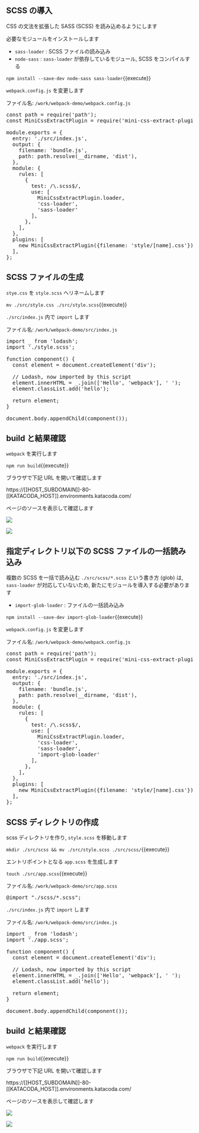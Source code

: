 ## SCSS の導入

CSS の文法を拡張した SASS (SCSS) を読み込めるようにします

必要なモジュールをインストールします

- `sass-loader` : SCSS ファイルの読み込み
- `node-sass` : `sass-loader` が依存しているモジュール, SCSS をコンパイルする

`npm install --save-dev node-sass sass-loader`{{execute}}

`webpack.config.js` を変更します

ファイル名: `/work/webpack-demo/webpack.config.js`

<pre class="file" data-filename="/work/webpack-demo/webpack.config.js" data-target="replace">
const path = require('path');
const MiniCssExtractPlugin = require('mini-css-extract-plugin');

module.exports = {
  entry: './src/index.js',
  output: {
    filename: 'bundle.js',
    path: path.resolve(__dirname, 'dist'),
  },
  module: {
    rules: [
      {
        test: /\.scss$/,
        use: [
          MiniCssExtractPlugin.loader,
          'css-loader',
          'sass-loader'
        ],
      },
    ],
  },
  plugins: [
    new MiniCssExtractPlugin({filename: 'style/[name].css'})
  ],
};
</pre>

## SCSS ファイルの生成

`stye.css` を `style.scss` ヘリネームします

`mv ./src/style.css ./src/style.scss`{{execute}}

`./src/index.js` 内で `import` します

ファイル名: `/work/webpack-demo/src/index.js`

<pre class="file" data-filename="/work/webpack-demo/src/index.js" data-target="replace">
import _ from 'lodash';
import './style.scss';

function component() {
  const element = document.createElement('div');

  // Lodash, now imported by this script
  element.innerHTML = _.join(['Hello', 'webpack'], ' ');
  element.classList.add('hello');

  return element;
}

document.body.appendChild(component());
</pre>

## build と結果確認

`webpack` を実行します

`npm run build`{{execute}}

ブラウザで下記 URL を開いて確認します

https://[[HOST_SUBDOMAIN]]-80-[[KATACODA_HOST]].environments.katacoda.com/

ページのソースを表示して確認します

![](https://i.gyazo.com/924d5a1e964eed3b94077f0c3ce4b5e8.png)

![](https://i.gyazo.com/1abd531bde254fd3ea0fa07ba4a0ee42.png)

## 指定ディレクトリ以下の SCSS ファイルの一括読み込み

複数の SCSS を一括で読み込む `./src/scss/*.scss` という書き方 (glob) は, `sass-loader` が対応していないため, 新たにモジュールを導入する必要があります

- `import-glob-loader` : ファイルの一括読み込み

`npm install --save-dev import-glob-loader`{{execute}}

`webpack.config.js` を変更します

ファイル名: `/work/webpack-demo/webpack.config.js`

<pre class="file" data-filename="/work/webpack-demo/webpack.config.js" data-target="replace">
const path = require('path');
const MiniCssExtractPlugin = require('mini-css-extract-plugin');

module.exports = {
  entry: './src/index.js',
  output: {
    filename: 'bundle.js',
    path: path.resolve(__dirname, 'dist'),
  },
  module: {
    rules: [
      {
        test: /\.scss$/,
        use: [
          MiniCssExtractPlugin.loader,
          'css-loader',
          'sass-loader',
          'import-glob-loader'
        ],
      },
    ],
  },
  plugins: [
    new MiniCssExtractPlugin({filename: 'style/[name].css'})
  ],
};
</pre>

## SCSS ディレクトリの作成

scss ディレクトリを作り, `style.scss` を移動します

`mkdir ./src/scss && mv ./src/style.scss ./src/scss/`{{execute}}

エントリポイントとなる `app.scss` を生成します

`touch ./src/app.scss`{{execute}}

ファイル名: `/work/webpack-demo/src/app.scss`

<pre class="file" data-filename="/work/webpack-demo/src/app.scss" data-target="replace">
@import "./scss/*.scss";
</pre>

`./src/index.js` 内で `import` します

ファイル名: `/work/webpack-demo/src/index.js`

<pre class="file" data-filename="/work/webpack-demo/src/index.js" data-target="replace">
import _ from 'lodash';
import './app.scss';

function component() {
  const element = document.createElement('div');

  // Lodash, now imported by this script
  element.innerHTML = _.join(['Hello', 'webpack'], ' ');
  element.classList.add('hello');

  return element;
}

document.body.appendChild(component());
</pre>

## build と結果確認

`webpack` を実行します

`npm run build`{{execute}}

ブラウザで下記 URL を開いて確認します

https://[[HOST_SUBDOMAIN]]-80-[[KATACODA_HOST]].environments.katacoda.com/

ページのソースを表示して確認します

![](https://i.gyazo.com/924d5a1e964eed3b94077f0c3ce4b5e8.png)

![](https://i.gyazo.com/1abd531bde254fd3ea0fa07ba4a0ee42.png)
